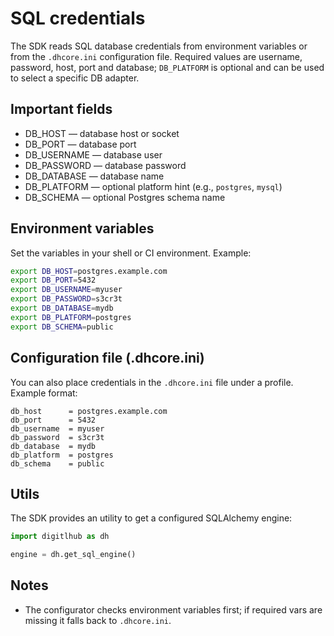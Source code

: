 # SQL credentials

The SDK reads SQL database credentials from environment variables or from the `.dhcore.ini` configuration file. Required values are username, password, host, port and database; `DB_PLATFORM` is optional and can be used to select a specific DB adapter.

## Important fields

- DB_HOST — database host or socket
- DB_PORT — database port
- DB_USERNAME — database user
- DB_PASSWORD — database password
- DB_DATABASE — database name
- DB_PLATFORM — optional platform hint (e.g., `postgres`, `mysql`)
- DB_SCHEMA — optional Postgres schema name

## Environment variables

Set the variables in your shell or CI environment. Example:

```bash
export DB_HOST=postgres.example.com
export DB_PORT=5432
export DB_USERNAME=myuser
export DB_PASSWORD=s3cr3t
export DB_DATABASE=mydb
export DB_PLATFORM=postgres
export DB_SCHEMA=public
```

## Configuration file (.dhcore.ini)

You can also place credentials in the `.dhcore.ini` file under a profile. Example format:

```text
db_host      = postgres.example.com
db_port      = 5432
db_username  = myuser
db_password  = s3cr3t
db_database  = mydb
db_platform  = postgres
db_schema    = public
```

## Utils

The SDK provides an utility to get a configured SQLAlchemy engine:

```python
import digitlhub as dh

engine = dh.get_sql_engine()
```

## Notes

- The configurator checks environment variables first; if required vars are missing it falls back to `.dhcore.ini`.
